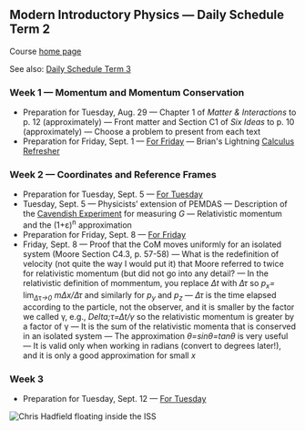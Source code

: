 ## Modern Introductory Physics &mdash; Daily Schedule Term 2

Course [home page](./)

See also: [Daily Schedule Term 3](./daily_schedule-term_3.html)

### Week 1 &mdash; Momentum and Momentum Conservation

* Preparation for Tuesday, Aug. 29 &mdash; Chapter 1 of *Matter &amp; Interactions* to p. 12 (approximately) &mdash; Front matter and Section C1 of *Six Ideas* to p. 10 (approximately) &mdash; Choose a problem to present from each text
* Preparation for Friday, Sept. 1 &mdash; [For Friday](./assignments/AssignmentFor2023-09-01.pdf) &mdash; Brian's Lightning [Calculus Refresher](./resources/CalculusRefresher.pdf)

### Week 2 &mdash; Coordinates and Reference Frames

* Preparation for Tuesday, Sept. 5 &mdash; [For Tuesday](./assignments/AssignmentFor2023-09-05.pdf)
* Tuesday, Sept. 5 &mdash; Physicists&rsquo; extension of PEMDAS &mdash; Description of the [Cavendish Experiment](./resources/CavendishExperiment.png) for measuring *G* &mdash; Relativistic momentum and the (1+&epsilon;)<sup>n</sup> approximation
* Preparation for Friday, Sept. 8 &mdash; [For Friday](./assignments/AssignmentFor2023-09-08.pdf)
* Friday, Sept. 8 &mdash; Proof that the CoM moves uniformly for an isolated system (Moore Section C4.3, p. 57-58) &mdash; What is the redefinition of velocity (not quite the way I would put it) that Moore referred to twice for relativistic momentum (but did not go into any detail? &mdash; In the relativistic definition of mommentum, you replace *&Delta;t* with *&Delta;&tau;* so *p<sub>x</sub>=* lim<sub>*&Delta;*&tau;*&rarr;0*</sub> *m&Delta;x/&Delta;&tau;* and similarly for *p<sub>y</sub>* and *p<sub>z</sub>* &mdash; *&Delta;&tau;* is the time elapsed according to the particle, not the observer, and it is smaller by the factor we called &gamma;, e.g., *Delta;&tau;=&Delta;t/&gamma;* so the relativistic momentum is greater by a factor of &gamma; &mdash; It is the sum of the relativistic momenta that is conserved in an isolated system &mdash; The approximation *&theta;=*sin*&theta;=*tan*&theta;* is very useful &mdash; It is valid only when working in radians (convert to degrees later!), and it is only a good approximation for small *x*

### Week 3

* Preparation for Tuesday, Sept. 12 &mdash; [For Tuesday](./assignments/AssignmentFor2023-09-12.pdf)


![Chris Hadfield floating inside the ISS](./resources/ChrisHadfield.png)
